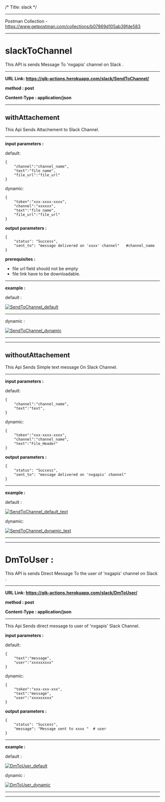 /*
Title: slack
*/

------------

Postman Collection - https://www.getpostman.com/collections/b07869d105ab39fde583

------------

# slackToChannel

This API is sends Message To 'nxgapis' channel on Slack .

------------

**URL Link: https://qik-actions.herokuapp.com/slack/SendToChannel/**

**method : post**

**Content-Type : application/json**

------------

## withAttachement

This Api Sends Attachement to Slack Channel.

------------

**input parameters :**

default:

    {
        "channel":"channel_name",
        "text":"file name",
        "file_url":"file_url"
    }

dynamic:
    
    {
        "token":"xxx-xxxx-xxxx",
        "channel":"xxxxxx",
        "text":"file name",
        "file_url":"file_url"
    } 


**output parameters :**

    {
        "status": "Success",
        "sent_to": "message delivered on 'xxxx' channel"   #channel_name
    }
    
**prerequisites :**
- file url field should not be empty 
- file link have to be downloadable.

------------

**example :**

default : 

[![SendToChannel_default](%image_url%/qik-actions/slackmessenger/SendToChannel_default.png "SendToChannel_default")](%image_url%/qik-actions/slackmessenger/SendToChannel_default.png "SendToChannel_default")

------------

dynamic : 

[![SendToChannel_dynamic](%image_url%/qik-actions/slackmessenger/SendToChannel_dynamic.png "SendToChannel_dynamic")](%image_url%/qik-actions/slackmessenger/SendToChannel_dynamic.png "SendToChannel_dynamic")

------------
------------

## withoutAttachement

This Api Sends Simple text message On Slack Channel.

------------

**input parameters :**
    
default:

    {   
        "channel":"channel_name",
        "text":"text",
    }

dynamic:

    {   
        "token":"xxx-xxxx-xxxx",
        "channel":"channel_name",
        "text":"File_Header"
    }


**output parameters :**

    {
        "status": "Success",
        "sent_to": "message delivered on 'nxgapis' channel"
    }

------------

**example :**

default :

[![SendToChannel_default_text](%image_url%/qik-actions/slackmessenger/SendToChannel_default_text.png "SendToChannel_default_text")](%image_url%/qik-actions/slackmessenger/SendToChannel_default_text.png "SendToChannel_default_text")

dynamic:

[![SendToChannel_dynamic_text](%image_url%/qik-actions/slackmessenger/SendToChannel_dynamic_text.png "SendToChannel_dynamic_text")](%image_url%/qik-actions/slackmessenger/SendToChannel_dynamic_text.png "SendToChannel_dynamic_text")


------------
------------


# DmToUser :

This API is sends Direct Message To the user of 'nxgapis' channel on Slack .

------------

**URL Link: https://qik-actions.herokuapp.com/slack/DmToUser/**

**method : post**

**Content-Type : application/json**

------------

This Api Sends direct message to user of 'nxgapis' Slack Channel.

**input parameters :**

default:

    {
        "text":"message",
        "user":"xxxxxxxxx"
    }

dynamic:

    {
        "token":"xxx-xxx-xxx",
        "text":"message",
        "user":"xxxxxxxxx"
    }


**output parameters :**

    {
        "status": "Success",
        "message": "Message sent to xxxx "  # user
    }

------------

**example :**

default :

[![DmToUser_default](%image_url%/qik-actions/slackmessenger/DmToUser_default.png "DmToUser_default")](%image_url%/qik-actions/slackmessenger/DmToUser_default.png "DmToUser_default")

dynamic :

[![DmToUser_dynamic](%image_url%/qik-actions/slackmessenger/DmToUser_dynamic.png "DmToUser_dynamic")](%image_url%/qik-actions/slackmessenger/DmToUser_dynamic.png "DmToUser_dynamic")

------------
------------